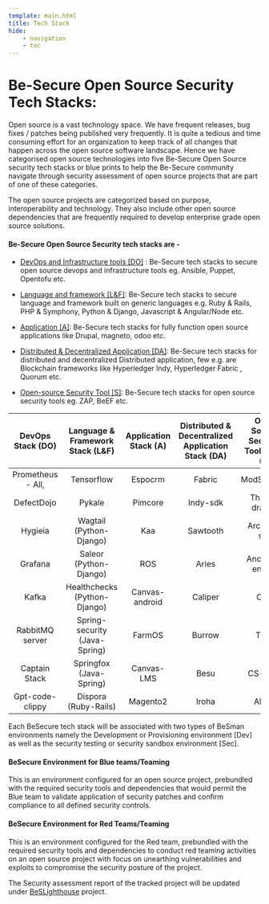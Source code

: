 ```yaml
---
template: main.html
title: Tech Stack
hide: 
    - navigation
    - toc
---
```



<h1> Be-Secure Open Source Security Tech Stacks: </h1>

<p> Open source is a vast technology space. We have frequent releases, bug fixes / patches being published very frequently. It is quite a tedious and time consuming effort for an organization to keep track of all changes that happen across the open source software landscape. Hence we have categorised open source technologies into five Be-Secure Open Source security tech stacks or blue prints to help the Be-Secure community navigate through security assessment of open source projects that are part of one of these categories. </p>

<p> The open source projects are categorized based on purpose, interoperability and technology. They also include other open source dependencies that are frequently required to develop enterprise grade open source solutions. </p>

<h4> Be-Secure Open Source Security tech stacks are - </h4>

* [DevOps and Infrastructure tools [DO]](./bes-devops-tech-stack.md) : Be-Secure tech stacks to secure open source devops and infrastructure tools eg. Ansible, Puppet, Opentofu etc.  

* [Language and framework [L&F]](./bes-lang-framework-tech-stack.md): Be-Secure tech stacks to secure language and framework built on generic languages e.g. Ruby & Rails, PHP & Symphony, Python & Django, Javascript & Angular/Node etc.

* [Application [A]](./bes-app-tech-stack.md): Be-Secure tech stacks for fully function open source applications like Drupal, magneto, odoo etc.  

* [Distributed & Decentralized Application [DA]](./bes-dist-decent-tech-stack.md): Be-Secure tech stacks for distributed and decentralized Distributed application, few e.g. are Blockchain frameworks like Hyperledger Indy, Hyperledger Fabric , Quorum etc. 

* [Open-source Security Tool [S]](./bes-open-source-security-tool-tech-stack.md): Be-Secure tech stacks for open source security tools eg. ZAP, BeEF etc. 

| DevOps Stack (DO) | Language & Framework Stack (L&F) | Application Stack (A) | Distributed & Decentralized Application Stack (DA) | Open Source Security Tool Stack (S) |
|:-------------------------:|:----------------------------------:|:-----------------------:|:----------------------------------------------------:|:-------------------------------------:|
| Prometheus - All, | Tensorflow | Espocrm | Fabric | ModSecurity |
| DefectDojo | Pykale | Pimcore | Indy-sdk | Threat-dragon |
| Hygieia | Wagtail (Python-Django) | Kaa | Sawtooth | Archery-sec |
| Grafana | Saleor (Python-Django) | ROS | Aries | Anchore-engine |
| Kafka | Healthchecks (Python-Django) | Canvas-android | Caliper | Clair |
| RabbitMQ server | Spring-security (Java-Spring) | FarmOS | Burrow | Trivy |
| Captain Stack | Springfox (Java-Spring) | Canvas-LMS | Besu | CS-suite |
| Gpt-code-clippy | Dispora (Ruby-Rails) | Magento2 | Iroha | Alerta |

<p> Each BeSecure tech stack will be associated with two types of BeSman environments namely the Development or Provisioning environment [Dev] as well as the security testing or security sandbox environment [Sec]. </p>


<h4> BeSecure Environment for Blue teams/Teaming </h4>

<p> This is an environment configured for an open source project, prebundled with the required security tools and dependencies that would permit the Blue team to validate application of security patches and confirm compliance to all defined security controls. 
 </p>

<h4> BeSecure Environment for Red Teams/Teaming </h4>

<p> This is an environment configured for the Red team, prebundled with the required security tools and dependencies to conduct red teaming activities on an open source project with focus on unearthing vulnerabilities and exploits to compromise the security posture of the project. 
 </p>

The Security assessment report of the tracked project will be updated under [BeSLighthouse](https://be-secure.github.io/BeSLighthouse) project.

